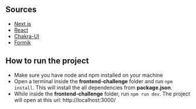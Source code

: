 ## Sources

- [Next.js](https://nextjs.org/)
- [React](https://reactjs.org/)
- [Chakra-UI](https://chakra-ui.com/)
- [Formik](https://formik.org/)

## How to run the project

- Make sure you have node and npm installed on your machine
- Open a terminal inside the **frontend-challenge** folder and run `npm install`. This will install the all dependencies from **package.json**.
- While inside the **frontend-challenge** folder, run `npm run dev`. The project will open at this url: http://localhost:3000/
